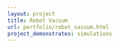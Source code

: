 ```yaml
---
layout: project
title: Robot Vacuum
url: portfolio/robot_vacuum.html
project_demonstrates: simulations
---
```

